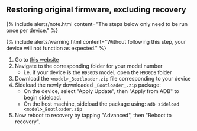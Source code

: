 ## Restoring original firmware, excluding recovery

{% include alerts/note.html content="The steps below only need to be run once per device." %}

{% include alerts/warning.html content="Without following this step, your device will not function as expected." %}

1. Go to [this website](https://sourceforge.net/projects/jacoas-v30-files/files/Stock%20Roms/)
1. Navigate to the corresponding folder for your model number
    * i.e. if your device is the `H930DS` model, open the `H930DS` folder
1. Download the `<model>_Bootloader.zip` file corresponding to your device
1. Sideload the newly downloaded `_Bootloader_.zip` package:
    * On the device, select "Apply Update", then "Apply from ADB" to begin sideload.
    * On the host machine, sideload the package using: `adb sideload <model>_Bootloader.zip`
1. Now reboot to recovery by tapping "Advanced", then "Reboot to recovery".
